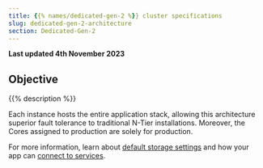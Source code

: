 ```yaml
---
title: {{% names/dedicated-gen-2 %}} cluster specifications
slug: dedicated-gen-2-architecture
section: Dedicated-Gen-2
---
```


**Last updated 4th November 2023**



## Objective  

{{% description %}}

Each instance hosts the entire application stack,
allowing this architecture superior fault tolerance to traditional N-Tier installations. 
Moreover, the Cores assigned to production are solely for production.

For more information,
learn about [default storage settings](../../dedicated-gen-3/_index.md#storage)
and how your app can [connect to services](../../dedicated-gen-3/_index.md#available-services).
